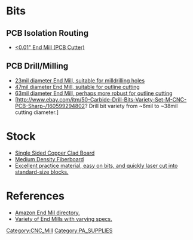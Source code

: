 # Bits

## PCB Isolation Routing

-   [\<0.01" End Mill (PCB
    Cutter)](http://www.amazon.com/dp/B0083KMIYA/ref=biss_dp_t_asn)

## PCB Drill/Milling

-   [23mil diameter End Mill, suitable for milldrilling
    holes](http://www.amazon.com/dp/B000N4A8X2/ref=biss_dp_t_asn)
-   [47mil diameter End Mill, suitable for outline
    cutting](http://www.amazon.com/dp/B000N48TY2/ref=biss_dp_t_asn)
-   [63mil diameter End Mill, perhaps more robust for outline
    cutting](http://www.amazon.com/dp/B000N4A56M/ref=biss_dp_t_asn)
-   \[<http://www.ebay.com/itm/50-Carbide-Drill-Bits-Variety-Set-M-CNC-PCB-Sharp-/160599294802>?
    Drill bit variety from \~6mil to \~38mil cutting diameter.\]

# Stock

-   [Single Sided Copper Clad
    Board](http://www.amazon.com/electronics/dp/B000P7ALZC)
-   [Medium Density
    Fiberboard](http://www.homedepot.com/p/Unbranded-3-4-in-x-2-ft-x-4-ft-Medium-Density-Fiberboard-1508112/202089064#.UpYUqqqYgrQ)
-   [Excellent practice material, easy on bits, and quickly laser cut
    into standard-size
    blocks.](http://www.homedepot.com/p/Owens-Corning-FOAMULAR-InsulPink-1-1-2-in-x-2-ft-x-8-ft-R-7-5-Furring-Lap-Insulation-Board-43WD/100320293)

# References

-   [Amazon End Mil
    directory.](http://www.amazon.com/gp/search/other/ref=sr_sa_p_cutting_diameter-v?rh=n%3A16310091%2Cn%3A383598011%2Cn%3A5825198011%2Cn%3A256305011%2Ck%3Aendmill&keywords=endmill&pickerToList=cutting_diameter-vebin&ie=UTF8&qid=1399306727)
-   [Variety of End Mills with varying
    specs.](http://www.amazon.com/Niagara-Cutter-59821-Finishing-Non-Center/dp/B00A0PDPSO/ref=sr_1_1?s=industrial&ie=UTF8&qid=1399306756&sr=1-1&keywords=endmill)

[Category:CNC_Mill](Category:CNC_Mill)
[Category:PA_SUPPLIES](Category:PA_SUPPLIES)
